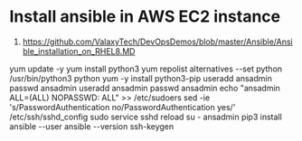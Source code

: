 # Install ansible in AWS EC2 instance
1. https://github.com/ValaxyTech/DevOpsDemos/blob/master/Ansible/Ansible_installation_on_RHEL8.MD

yum update -y
yum install python3
yum repolist
alternatives --set python /usr/bin/python3
python
yum -y install python3-pip
useradd ansadmin
passwd ansadmin
useradd ansadmin
passwd ansadmin
echo "ansadmin ALL=(ALL) NOPASSWD: ALL" >> /etc/sudoers
sed -ie 's/PasswordAuthentication no/PasswordAuthentication yes/' /etc/ssh/sshd_config
sudo service sshd reload
su - ansadmin
  pip3 install ansible --user
  ansible --version
  ssh-keygen
